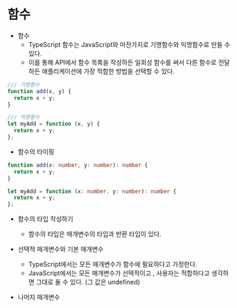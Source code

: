 # 함수

- 함수
  - TypeScript 함수는 JavaScript와 마찬가지로 기명함수와 익명함수로 만들 수 있다.
  - 이를 통해 API에서 함수 목록을 작성하든 일회성 함수를 써서 다른 함수로 전달하든 애플리케이션에 가장 적합한 방법을 선택할 수 있다.

```ts
/// 기명함수
function add(x, y) {
  return x + y;
}

/// 익명함수
let myAdd = function (x, y) {
  return x + y;
};
```

- 함수의 타이핑

```ts
function add(x: number, y: number): number {
  return x + y;
}

let myAdd = function (x: number, y: number): number {
  return x + y;
};
```

- 함수의 타입 작성하기

  - 함수의 타입은 매개변수의 타입과 반환 타입이 있다.

- 선택적 매개변수와 기본 매개변수

  - TypeScript에서는 모든 매개변수가 함수에 필요하다고 가정한다.
  - JavaScript에서는 모든 매개변수가 선택적이고 , 사용자는 적합하다고 생각하면 그대로 둘 수 있다. (그 값은 undefined)

- 나머지 매개변수
